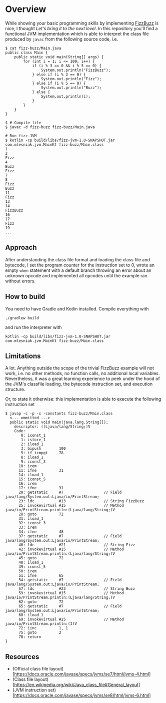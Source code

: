 # Overview

While showing your basic programming skills by implementing [FizzBuzz](https://en.wikipedia.org/wiki/Fizz_buzz) is nice, I thought *Let's bring it to the next level*. In this repository you'll find a functional JVM implementation which
is able to interpret the class file produced by `javac` from the following source code, i.e.

    $ cat fizz-buzz/Main.java 
    public class Main {
        public static void main(String[] args) {
            for (int i = 1; i <= 100; i++) {
                if (i % 3 == 0 && i % 5 == 0) {
                    System.out.println("FizzBuzz");
                } else if (i % 3 == 0) {
                    System.out.println("Fizz");
                } else if (i % 5 == 0) {
                    System.out.println("Buzz");
                } else {
                    System.out.println(i);
                }
            }
        }
    }

    $ # Compile file
    $ javac -d fizz-buzz fizz-buzz/Main.java

    # Run fizz-JVM
    $ kotlin -cp build/libs/fizz-jvm-1.0-SNAPSHOT.jar com.mlesniak.jvm.MainKt fizz-buzz/Main.class
    1
    2
    Fizz
    4
    Buzz
    Fizz
    7
    8
    Fizz
    Buzz
    11
    Fizz
    13
    14
    FizzBuzz
    16
    17
    Fizz
    19
    ...

## Approach

After understanding the class file format and loading the class file and bytecode, I set the program counter for the instruction set to 0, wrote an empty `when` statement with a default branch throwing an 
error about an unknown opcode and implemented all opcodes until the example ran without errors.

## How to build

You need to have Gradle and Kotlin installed. Compile everything with

    ./gradlew build

and run the interpreter with

    kotlin -cp build/libs/fizz-jvm-1.0-SNAPSHOT.jar com.mlesniak.jvm.MainKt fizz-buzz/Main.class
    
## Limitations

A lot. Anything outside the scope of the trivial FizzBuzz example will not work, i.e. no other methods, no function calls, no additional local variables. Nevertheless, it was
a great learning experience to peek under the hood of the JVM's classfile loading, the bytecode instruction set, and execution structure.

Or, to state it otherwise: this implementation is able to execute the following instruction set

    $ javap -c -p -s -constants fizz-buzz/Main.class
      <... ommitted ...>
      public static void main(java.lang.String[]);
        descriptor: ([Ljava/lang/String;)V
        Code:
           0: iconst_1
           1: istore_1
           2: iload_1
           3: bipush        100
           5: if_icmpgt     78
           8: iload_1
           9: iconst_3
          10: irem
          11: ifne          31
          14: iload_1
          15: iconst_5
          16: irem
          17: ifne          31
          20: getstatic     #7                  // Field java/lang/System.out:Ljava/io/PrintStream;
          23: ldc           #13                 // String FizzBuzz
          25: invokevirtual #15                 // Method java/io/PrintStream.println:(Ljava/lang/String;)V
          28: goto          72
          31: iload_1
          32: iconst_3
          33: irem
          34: ifne          48
          37: getstatic     #7                  // Field java/lang/System.out:Ljava/io/PrintStream;
          40: ldc           #21                 // String Fizz
          42: invokevirtual #15                 // Method java/io/PrintStream.println:(Ljava/lang/String;)V
          45: goto          72
          48: iload_1
          49: iconst_5
          50: irem
          51: ifne          65
          54: getstatic     #7                  // Field java/lang/System.out:Ljava/io/PrintStream;
          57: ldc           #23                 // String Buzz
          59: invokevirtual #15                 // Method java/io/PrintStream.println:(Ljava/lang/String;)V
          62: goto          72
          65: getstatic     #7                  // Field java/lang/System.out:Ljava/io/PrintStream;
          68: iload_1
          69: invokevirtual #25                 // Method java/io/PrintStream.println:(I)V
          72: iinc          1, 1
          75: goto          2
          78: return
    }


## Resources

- (Official class file layout)[https://docs.oracle.com/javase/specs/jvms/se7/html/jvms-4.html]
- (Class file layout)[https://en.wikipedia.org/wiki/Java_class_file#General_layout]
- (JVM instruction set)[https://docs.oracle.com/javase/specs/jvms/se8/html/jvms-6.html]